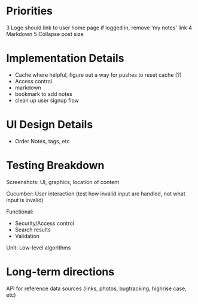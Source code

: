 Priorities
=======
3 Logo should link to user home page if logged in, remove 'my notes' link
4 Markdown
5 Collapse post size


Implementation Details
=======

* Cache where helpful, figure out a way for pushes to reset cache (?)
* Access control
* markdown
* bookmark to add notes
* clean up user signup flow



UI Design Details
=======
* Order Notes, tags, etc


Testing Breakdown
=======
Screenshots: UI, graphics, location of content

Cucumber: User interaction (test how invalid input are handled, not what input is invalid)

Functional: 
  - Security/Access control
  - Search results
  - Validation

Unit: Low-level algorithms



Long-term directions
========
API for reference data sources (links, photos, bugtracking, highrise case, etc)